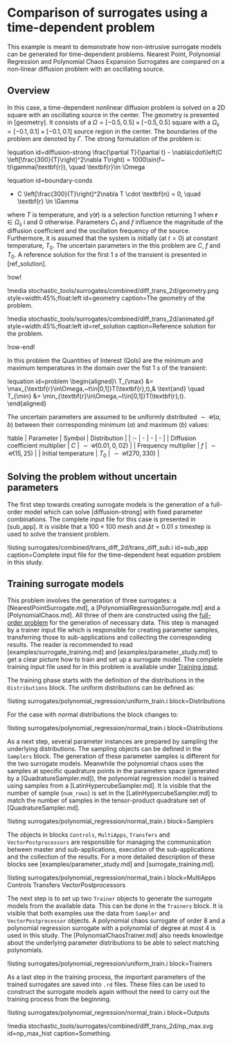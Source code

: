 # Comparison of surrogates using a time-dependent problem

This example is meant to demonstrate how non-intrusive surrogate models can be
generated for time-dependent problems. Nearest Point, Polynomial Regression and
Polynomial Chaos Expansion Surrogates are compared on a non-linear diffusion
problem with an oscillating source.

## Overview

In this case, a time-dependent nonlinear diffusion problem is solved on a 2D
square with an oscillating source in the center.  The geometry is presented in [geometry].
It consists of a $\Omega = [-0.5, 0.5]\times [-0.5, 0.5]$ square with a
$\Omega_s = [-0.1, 0.1]\times [-0.1, 0.1]$ source region in the center. The
boundaries of the problem are denoted by $\Gamma$.
The strong formulation of the
problem is:

!equation id=diffusion-strong
\frac{\partial T}{\partial t} - \nabla\cdot\left(C \left[\frac{300}{T}\right]^2\nabla T\right) = 1000\sin(f~ t)\gamma(\textbf{r}), \quad \textbf{r}\in \Omega

!equation id=boundary-conds
- C \left[\frac{300}{T}\right]^2\nabla T \cdot \textbf{n} = 0, \quad \textbf{r} \in \Gamma

where $T$ is temperature, and $\gamma(\textbf{r})$ is a selection function returning 1 when $\textbf{r}\in\Omega_s$
i and 0 otherwise. Parameters $C_1$ and $f$ influence the
magnitude of the diffusion coefficient and the oscillation frequency of the source.
Furthermore, it is assumed that the system is initially (at $t=0$) at constant temperature, $T_0$.
The uncertain parameters in the this problem are $C$, $f$ and $T_0$.
A reference solution for the first $1~s$ of the transient is presented in [ref_solution].

!row!

!media stochastic_tools/surrogates/combined/diff_trans_2d/geometry.png style=width:45%;float:left id=geometry
      caption=The geometry of the problem.

!media stochastic_tools/surrogates/combined/diff_trans_2d/animated.gif style=width:45%;float:left id=ref_solution
       caption=Reference solution for the problem.

!row-end!

In this problem the Quantities of Interest (QoIs) are the minimum and maximum temperatures in the domain over the
fist $1~s$ of the transient:

!equation id=problem
\begin{aligned}\\
T_{\max} &= \max_{\textbf{r}\in\Omega,~t\in[0,1]}T(\textbf{r},t),& \text{and} \quad T_{\min} &= \min_{\textbf{r}\in\Omega,~t\in[0,1]}T(\textbf{r},t).
\end{aligned}

The uncertain parameters are assumed to be uniformly distributed $\sim\mathcal{U}(a, b)$ between their corresponding minimum ($a$) and maximum ($b$) values:

!table
| Parameter | Symbol | Distribution |
| :- | - | - | - |
| Diffusion coefficient multiplier | $C$ | $\sim\mathcal{U}(0.01, 0,02)$ |
| Frequency multiplier | $f$ | $\sim\mathcal{U}(15, 25)$ |
| Initial temperature | $T_0$ | $\sim\mathcal{U}(270, 330)$ |

## Solving the problem without uncertain parameters

The first step towards creating surrogate models is the generation of a full-order model
which can solve [diffusion-strong] with fixed parameter combinations. The complete input file
for this case is presented in [sub_app]. It is visible that a $100\times 100$ mesh and
$\Delta t = 0.01~s$ timestep is used to solve the transient problem.

!listing surrogates/combined/trans_diff_2d/trans_diff_sub.i id=sub_app
         caption=Complete input file for the time-dependent heat equation problem in this study.

## Training surrogate models

This problem involves the generation of three surrogates: a [NearestPointSurrogate.md],
a [PolynomialRegressionSurrogate.md] and a [PolynomialChaos.md].
All three of them are constructed using the [full-order problem](surrogates/combined/trans_diff_2d/trans_diff_sub.i) for the
generation of necessary data.
This step is managed by a trainer input file which is responsible for creating parameter samples, transferring those
to sub-applications and collecting the corresponding results.
The reader is recommended to read [examples/surrogate_training.md] and [examples/parameter_study.md]
to get a clear picture how to train and set up a surrogate model.
The complete training input file used for in this problem is available under
[Training input](surrogates/combined/trans_diff_2d/trans_diff_trainer.i).

The training phase starts with the definition of the distributions
in the `Distributions` block. The uniform distributions can be defined as:

!listing surrogates/polynomial_regression/uniform_train.i block=Distributions

For the case with normal distributions the block changes to:

!listing surrogates/polynomial_regression/normal_train.i block=Distributions

As a next step, several parameter instances are prepared by sampling the underlying distributions.
The sampling objects can be defined in the `Samplers` block.
The generation of these parameter samples is different for the two surrogate models.
Meanwhile the polynomial chaos uses the samples at specific quadrature points
in the parameters space (generated by a [QuadratureSampler.md]),
the polynomial regression model is trained using samples from a [LatinHypercubeSampler.md].
It is visible that the number of sample (`num_rows`) is set in the [LatinHypercubeSampler.md]
to match the number of samples in the tensor-product quadrature set of [QuadratureSampler.md].

!listing surrogates/polynomial_regression/normal_train.i block=Samplers  

The objects in blocks `Controls`, `MultiApps`, `Transfers` and `VectorPostprocessors`
are responsible for managing the communication between master and sub-applications,
execution of the sub-applications and the collection of the results.
For a more detailed description of these blocks see [examples/parameter_study.md]
and [surrogate_training.md].

!listing surrogates/polynomial_regression/normal_train.i block=MultiApps Controls Transfers VectorPostprocessors

The next step is to set up two `Trainer` objects to generate the surrogate models
from the available data. This can be done in the `Trainers` block. It is visible that
both examples use the data from `Sampler` and `VectorPostprocessor` objects. A polynomial chaos surrogate of
order 8 and a polynomial regression surrogate with a
polynomial of degree at most 4 is used in this study.
The [PolynomialChaosTrainer.md] also needs knowledge about the underlying parameter distributions
to be able to select matching polynomials.

!listing surrogates/polynomial_regression/uniform_train.i block=Trainers

As a last step in the training process, the important parameters of the trained
surrogates are saved into `.rd` files. These files can be used to construct the surrogate models
again without the need to carry out the training process from the beginning.

!listing surrogates/polynomial_regression/normal_train.i block=Outputs


!media stochastic_tools/surrogates/combined/diff_trans_2d/np_max.svg id=np_max_hist
       caption=Something.
